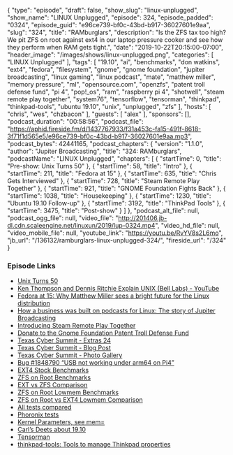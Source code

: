 {
  "type": "episode",
  "draft": false,
  "show_slug": "linux-unplugged",
  "show_name": "LINUX Unplugged",
  "episode": 324,
  "episode_padded": "0324",
  "episode_guid": "e96ce739-bf0c-43bd-b917-36027601e9aa",
  "slug": "324",
  "title": "RAMburglars",
  "description": "Is the ZFS tax too high? We pit ZFS on root against ext4 in our laptop pressure cooker and see how they perform when RAM gets tight.",
  "date": "2019-10-22T20:15:00-07:00",
  "header_image": "/images/shows/linux-unplugged.png",
  "categories": [
    "LINUX Unplugged"
  ],
  "tags": [
    "19.10",
    "ai",
    "benchmarks",
    "don watkins",
    "ext4",
    "fedora",
    "filesystem",
    "gnome",
    "gnome foundation",
    "jupiter broadcasting",
    "linux gaming",
    "linux podcast",
    "mate",
    "matthew miller",
    "memory pressure",
    "ml",
    "opensource.com",
    "openzfs",
    "patent troll defense fund",
    "pi 4",
    "pop!_os",
    "ram",
    "raspberry pi 4",
    "shotwell",
    "steam remote play together",
    "system76",
    "tensorflow",
    "tensorman",
    "thinkpad",
    "thinkpad-tools",
    "ubuntu 19.10",
    "unix",
    "unplugged",
    "zfs"
  ],
  "hosts": [
    "chris",
    "wes",
    "chzbacon"
  ],
  "guests": [
    "alex"
  ],
  "sponsors": [],
  "podcast_duration": "00:58:56",
  "podcast_file": "https://aphid.fireside.fm/d/1437767933/f31a453c-fa15-491f-8618-3f71f1d565e5/e96ce739-bf0c-43bd-b917-36027601e9aa.mp3",
  "podcast_bytes": 42441165,
  "podcast_chapters": {
    "version": "1.1.0",
    "author": "Jupiter Broadcasting",
    "title": "324: RAMburglars",
    "podcastName": "LINUX Unplugged",
    "chapters": [
      {
        "startTime": 0,
        "title": "Pre-show: Unix Turns 50"
      },
      {
        "startTime": 58,
        "title": "Intro"
      },
      {
        "startTime": 211,
        "title": "Fedora at 15"
      },
      {
        "startTime": 635,
        "title": "Chris Gets Interviewed"
      },
      {
        "startTime": 728,
        "title": "Steam Remote Play Together"
      },
      {
        "startTime": 921,
        "title": "GNOME Foundation Fights Back"
      },
      {
        "startTime": 1038,
        "title": "Housekeeping"
      },
      {
        "startTime": 1230,
        "title": "Ubuntu 19.10 Follow-up"
      },
      {
        "startTime": 3192,
        "title": "ThinkPad Tools"
      },
      {
        "startTime": 3475,
        "title": "Post-show"
      }
    ]
  },
  "podcast_alt_file": null,
  "podcast_ogg_file": null,
  "video_file": "http://201406.jb-dl.cdn.scaleengine.net/linuxun/2019/lup-0324.mp4",
  "video_hd_file": null,
  "video_mobile_file": null,
  "youtube_link": "https://youtu.be/RvYV8s2L6mo",
  "jb_url": "/136132/ramburglars-linux-unplugged-324/",
  "fireside_url": "/324"
}


### Episode Links

  * [Unix Turns 50](https://www.bell-labs.com/unix50/ "Unix Turns 50")
  * [Ken Thompson and Dennis Ritchie Explain UNIX (Bell Labs) - YouTube](https://www.youtube.com/watch?v=JoVQTPbD6UY "Ken Thompson and Dennis Ritchie Explain UNIX \(Bell Labs\) - YouTube")
  * [Fedora at 15: Why Matthew Miller sees a bright future for the Linux distribution](https://www.techrepublic.com/article/fedora-at-15-why-matthew-miller-sees-a-bright-future-for-the-linux-distribution/ "Fedora at 15: Why Matthew Miller sees a bright future for the Linux distribution")
  * [How a business was built on podcasts for Linux: The story of Jupiter Broadcasting](https://opensource.com/article/19/10/linux-podcasts-Jupiter-Broadcasting "How a business was built on podcasts for Linux: The story of Jupiter Broadcasting")
  * [Introducing Steam Remote Play Together](https://steamcommunity.com/games/593110/announcements/detail/3032537193879549687 "Introducing Steam Remote Play Together")
  * [Donate to the Gnome Foundation Patent Troll Defense Fund](https://secure.givelively.org/donate/gnome-foundation-inc/gnome-patent-troll-defense-fund "Donate to the Gnome Foundation Patent Troll Defense Fund")
  * [Texas Cyber Summit - Extras 24](https://extras.show/24 "Texas Cyber Summit - Extras 24")
  * [Texas Cyber Summit - Blog Post](https://extras.show/articles/texas-cyber-summit-2019 "Texas Cyber Summit - Blog Post")
  * [Texas Cyber Summit - Photo Gallery](https://jupiter.gallery/#15710708287864 "Texas Cyber Summit - Photo Gallery")
  * [Bug #1848790 “USB not working under arm64 on Pi4”](https://bugs.launchpad.net/ubuntu/+source/linux-raspi2/+bug/1848790/ "Bug #1848790 “USB not working under arm64 on Pi4”")
  * [EXT4 Stock Benchmarks](https://openbenchmarking.org/result/1910176-AS-STOCKTEST18 "EXT4 Stock Benchmarks")
  * [ZFS on Root Benchmarks](https://openbenchmarking.org/result/1910178-AS-ZFS45016317 "ZFS on Root Benchmarks")
  * [EXT vs ZFS Comparison](https://openbenchmarking.org/result/1910176-AS-STOCKTEST18,1910178-AS-ZFS45016317 "EXT vs ZFS Comparison")
  * [ZFS on Root Lowmem Benchmarks](https://openbenchmarking.org/result/1910211-AS-LOWMEMORY71 "ZFS on Root Lowmem Benchmarks")
  * [ZFS on Root vs EXT4 Lowmem Comparison](https://openbenchmarking.org/result/1910227-AS-1910211AS60 "ZFS on Root vs EXT4 Lowmem Comparison")
  * [All tests compared](https://openbenchmarking.org/result/1910176-AS-STOCKTEST18,1910178-AS-ZFS45016317,1910211-AS-LOWMEMORY71,1910227-AS-1910211AS60 "All tests compared")
  * [Phoronix tests](https://www.phoronix.com/scan.php?page=article&item=ubuntu1910-ext4-zfs&num=1 "Phoronix tests")
  * [Kernel Parameters, see mem=](https://www.kernel.org/doc/html/v5.3/admin-guide/kernel-parameters.html "Kernel Parameters, see mem=")
  * [Carl’s Deets about 19.10](https://slexy.org/view/s2y4WulWbE "Carl’s Deets about 19.10")
  * [Tensorman](https://support.system76.com/articles/use-tensorman/ "Tensorman")
  * [thinkpad-tools: Tools to manage Thinkpad properties](https://github.com/devksingh4/thinkpad-tools/tree/master "thinkpad-tools: Tools to manage Thinkpad properties")



